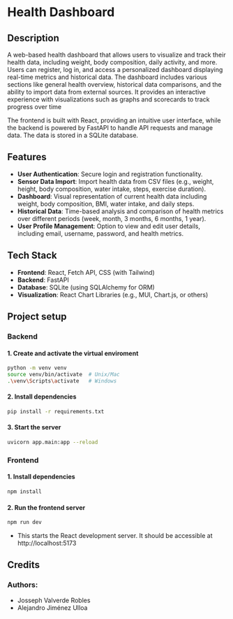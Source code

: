 # Health Dashboard

## Description
A web-based health dashboard that allows users to visualize and track their health data, including weight, body composition, daily activity, and more. Users can register, log in, and access a personalized dashboard displaying real-time metrics and historical data. The dashboard includes various sections like general health overview, historical data comparisons, and the ability to import data from external sources. It provides an interactive experience with visualizations such as graphs and scorecards to track progress over time

The frontend is built with React, providing an intuitive user interface, while the backend is powered by FastAPI to handle API requests and manage data. The data is stored in a SQLite database.

## Features
- **User Authentication**: Secure login and registration functionality.
- **Sensor Data Import**: Import health data from CSV files (e.g., weight, height, body composition, water intake, steps, exercise duration).
- **Dashboard**: Visual representation of current health data including weight, body composition, BMI, water intake, and daily steps.
- **Historical Data**: Time-based analysis and comparison of health metrics over different periods (week, month, 3 months, 6 months, 1 year).
- **User Profile Management**: Option to view and edit user details, including email, username, password, and health metrics.

## Tech Stack
- **Frontend**: React, Fetch API, CSS (with Tailwind)
- **Backend**: FastAPI
- **Database**: SQLite (using SQLAlchemy for ORM)
- **Visualization**: React Chart Libraries (e.g., MUI, Chart.js, or others)

## Project setup
### Backend
#### 1. Create and activate the virtual enviroment 

```bash
python -m venv venv
source venv/bin/activate  # Unix/Mac
.\venv\Scripts\activate   # Windows
```

#### 2. Install dependencies 
```bash
pip install -r requirements.txt
```

#### 3. Start the server 

```bash
uvicorn app.main:app --reload
```

### Frontend

#### 1. Install dependencies
```bash
npm install
```

#### 2. Run the frontend server
```bash
npm run dev
```
 - This starts the React development server. It should be accessible at http://localhost:5173

## Credits

### Authors:
- Josseph Valverde Robles
- Alejandro Jiménez Ulloa


